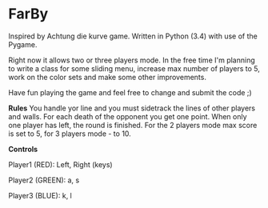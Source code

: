 # FarBy
Inspired by Achtung die kurve game.
Written in Python (3.4) with use of the Pygame.

Right now it allows two or three players mode. In the free time I'm planning to write a class for some sliding menu, increase max number of players to 5, work on the color sets and make some other improvements.

Have fun playing the game and feel free to change and submit the code ;)

**Rules**
You handle yor line and you must sidetrack the lines of other players and walls. For each death of the opponent you get one point. When only one player has left, the round is finished. For the 2 players mode max score is set to 5, for 3 players mode - to 10.

**Controls**

Player1 (RED): Left, Right (keys)

Player2 (GREEN): a, s

Player3 (BLUE): k, l
